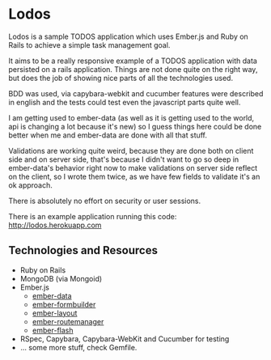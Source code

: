 # Lodos

Lodos is a sample TODOS application which uses Ember.js and Ruby on Rails to achieve a simple task management goal.

It aims to be a really responsive example of a TODOS application with data persisted on a rails application.
Things are not done quite on the right way, but does the job of showing nice parts of all the technologies used.

BDD was used, via capybara-webkit and cucumber features were described in english and the tests could test even the javascript parts quite well.

I am getting used to ember-data (as well as it is getting used to the world, api is changing a lot because it's new) so I guess things here could be done better when me and ember-data are done with all that stuff.

Validations are working quite weird, because they are done both on client side and on server side, that's because I didn't want to go so deep in ember-data's behavior right now to make validations on server side reflect on the client, so I wrote them twice, as we have few fields to validate it's an ok approach.

There is absolutely no effort on security or user sessions.

There is an example application running this code: http://lodos.herokuapp.com

## Technologies and Resources

* Ruby on Rails
* MongoDB (via Mongoid)
* Ember.js
  * [ember-data](http://github.com/ember/data)
  * [ember-formbuilder](http://github.com/luan/ember-formbuilder)
  * [ember-layout](http://github.com/ghempton/ember-layout)
  * [ember-routemanager](http://github.com/ghempton/ember-routemanager)
  * [ember-flash](http://github.com/cheapRoc/ember-flash)
* RSpec, Capybara, Capybara-WebKit and Cucumber for testing
* ... some more stuff, check Gemfile.